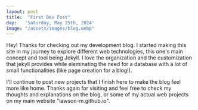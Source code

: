 ```yaml
---
layout: post
title:  "First Dev Post"
day:   'Saturday, May 25th, 2024'
image: "/assets/images/blog.webp"
---
```


Hey! Thanks for checking out my development blog. I started making this site in my journey to explore different web technologies, this one's main concept and tool being Jekyll. I love the organization and the customization that jekyll provides while eleminating the need for a database with a lot of small functionalities (like page creation for a blog!).

I'll continue to post new projects that I finish here to make the blog feel more like home. Thanks again for visiting and feel free to check my thoughts and explanations on the blog, or some of my actual web projects on my main website "lawson-m.github.io".